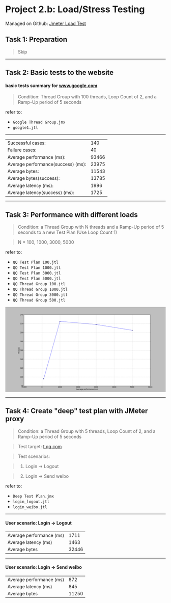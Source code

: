 # Project 2.b:  Load/Stress Testing

Managed on Github: [Jmeter Load Test](https://github.com/Lhfcws/Jmeter_Load_Test)

## Task 1: Preparation
> Skip

***

## Task 2: Basic tests to the website

#### basic tests summary for www.google.com
> Condition: Thread Group with 100 threads, Loop Count of 2, and a Ramp-Up period of 5 seconds

refer to: 

+ `Google Thread Group.jmx`
+ `google1.jtl`

***
<table>
<tr><td>Successful cases: </td>  <td> 140</td></tr>
<tr><td>Failure cases: </td>  <td> 40</td></tr>
<tr><td>Average performance (ms): </td> <td> 93466</td></tr>
<tr><td>Average performance(success) (ms): </td>  <td> 23975</td></tr>
<tr><td>Average bytes: </td>  <td> 11543</td></tr>
<tr><td>Average bytes(success): </td>  <td> 13785</td></tr>
<tr><td>Average latency (ms): </td>  <td> 1996</td></tr>
<tr><td>Average latency(success) (ms): </td>  <td> 1725</td></tr>
</table>

***

## Task 3: Performance with different loads

> Condition: a Thread Group with N threads and a Ramp-Up period of 5 seconds to a new Test Plan (Use Loop Count 1)

> N = 100, 1000, 3000, 5000

refer to: 

+ `QQ Test Plan 100.jtl`
+ `QQ Test Plan 1000.jtl`
+ `QQ Test Plan 3000.jtl`
+ `QQ Test Plan 5000.jtl`
+ `QQ Thread Group 100.jtl`
+ `QQ Thread Group 1000.jtl`
+ `QQ Thread Group 3000.jtl`
+ `QQ Thread Group 500.jtl`

![Alt plot graph of different loads](../plot.png)

***

## Task 4: Create "deep" test plan with JMeter proxy
> Condition: a Thread Group with 5 threads, Loop Count of 2, and a Ramp-Up period of 5 seconds

> Test target: [t.qq.com](http://t.qq.com)

> Test scenarios: 

> 1. Login -> Logout

> 2. Login -> Send weibo

refer to:

+ `Deep Test Plan.jmx`
+ `login_logout.jtl`
+ `login_weibo.jtl`


***
#### User scenario: Login -> Logout

<table>
<tr><td>Average performance (ms)</td><td>1711</td></tr>
<tr><td>Average latency (ms)</td><td>1463</td></tr>
<tr><td>Average bytes</td><td>32446</td></tr>
</table>

***

#### User scenario: Login -> Send weibo

<table>
<tr><td>Average performance (ms)</td><td>872</td></tr>
<tr><td>Average latency (ms)</td><td>845</td></tr>
<tr><td>Average bytes</td><td>11250</td></tr>
</table>
